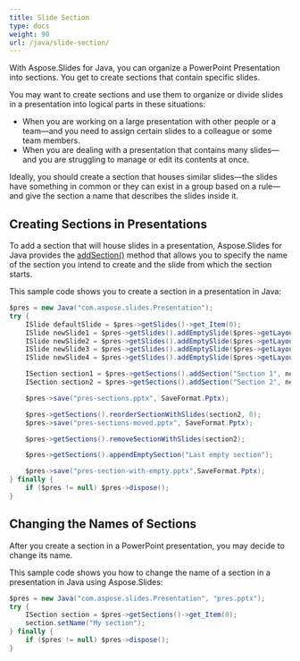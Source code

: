 ```yaml
---
title: Slide Section
type: docs
weight: 90
url: /java/slide-section/
---
```


With Aspose.Slides for Java, you can organize a PowerPoint Presentation into sections. You get to create sections that contain specific slides. 

You may want to create sections and use them to organize or divide slides in a presentation into logical parts in these situations:

- When you are working on a large presentation with other people or a team—and you need to assign certain slides to a colleague or some team members. 
- When you are dealing with a presentation that contains many slides—and you are struggling to manage or edit its contents at once.

Ideally, you should create a section that houses similar slides—the slides have something in common or they can exist in a group based on a rule—and give the section a name that describes the slides inside it. 

## Creating Sections in Presentations

To add a section that will house slides in a presentation, Aspose.Slides for Java provides the [addSection()](https://apireference.aspose.com/slides/java/com.aspose.slides/ISectionCollection#addSection-java.lang.String-com.aspose.slides.ISlide-) method that allows you to specify the name of the section you intend to create and the slide from which the section starts. 

This sample code shows you to create a section in a presentation in Java:

```java
$pres = new Java("com.aspose.slides.Presentation");
try {
    ISlide defaultSlide = $pres->getSlides()->get_Item(0);
    ISlide newSlide1 = $pres->getSlides().addEmptySlide($pres->getLayoutSlides()->get_Item(0));
    ISlide newSlide2 = $pres->getSlides().addEmptySlide($pres->getLayoutSlides()->get_Item(0));
    ISlide newSlide3 = $pres->getSlides().addEmptySlide($pres->getLayoutSlides()->get_Item(0));
    ISlide newSlide4 = $pres->getSlides().addEmptySlide($pres->getLayoutSlides()->get_Item(0));

    ISection section1 = $pres->getSections().addSection("Section 1", newSlide1);
    ISection section2 = $pres->getSections().addSection("Section 2", newSlide3); // section1 will be ended at newSlide2 and after it section2 will start   

    $pres->save("pres-sections.pptx", SaveFormat.Pptx);

    $pres->getSections().reorderSectionWithSlides(section2, 0);
    $pres->save("pres-sections-moved.pptx", SaveFormat.Pptx);

    $pres->getSections().removeSectionWithSlides(section2);

    $pres->getSections().appendEmptySection("Last empty section");

    $pres->save("pres-section-with-empty.pptx",SaveFormat.Pptx);
} finally {
    if ($pres != null) $pres->dispose();
}
```

## Changing the Names of Sections

After you create a section in a PowerPoint presentation, you may decide to change its name. 

This sample code shows you how to change the name of a section in a presentation in Java using Aspose.Slides:

```java
$pres = new Java("com.aspose.slides.Presentation", "pres.pptx");
try {
    ISection section = $pres->getSections()->get_Item(0);
    section.setName("My section");
} finally {
    if ($pres != null) $pres->dispose();
}
```



